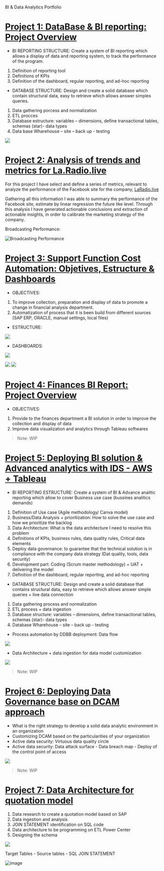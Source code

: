 BI &amp; Data Analytics Portfolio

# [Project 1: DataBase & BI reporting: Project Overview](https://github.com/gastonlucca/Gaston-Portfolio) 
* BI REPORTING STRUCTURE: Create a system of BI reporting which allows a display of data and reporting system, to track the performance of the program.

1. Definition of reporting tool 
2. Definitions of KPIs
3. Definition of the dashboard, regular reporting, and ad-hoc reporting

* DATABASE STRUCTURE: Design and create a solid database which contain structural data, easy to retrieve which allows answer simples queries.

1. Data gathering porcess and normalization
2. ETL procces 
3. Database estructure: variables – dimensions, define transactional tables, schemas (star)- data types
4. Data base Wharehouse – site – back up - testing

![](https://github.com/gastonlucca/Gaston-Portfolio/blob/master/BI%20MECON%20porject%202.PNG)

# [Project 2:  Analysis of trends and metrics for La.Radio.live](https://github.com/gastonlucca/Gaston-Portfolio)
For this project I have select and define a series of metrics, relevant to analyze the performance of the Facebook site for the company, [LaRadio.live](https://laradio.live/)

Gathering all this information I was able to summary the performance of the Facebook site, estimate by linear regression the future like level. Through this analysis I have generated actionable conclusions and extraction of actionable insights, in order to calibrate the marketing strategy of the company. 

Broadcasting Performance:

![Broadcasting Performance](https://github.com/gastonlucca/Gaston-Portfolio/blob/master/La%20Radio.%20Correlation.PNG)

# [Project 3: Support Function Cost Automation: Objetives, Estructure & Dashboards](https://github.com/gastonlucca/Gaston-Portfolio)
* OBJECTIVES: 

1. To improve collection, preparation and display of data to promote a change in financial analysis department.
2. Automatization of process that it is been build from different sources (SAP ERP, ORACLE, manual settings, local files) 

* ESTRUCTURE: 


![](https://github.com/gastonlucca/Gaston-Portfolio/blob/master/SFC%20Data%20Architecture.PNG)

* DASHBOARDS:

![](https://github.com/gastonlucca/Gaston-Portfolio/blob/master/SFC.%20Data%20Model%202-%20DASHBOARDS%201.png)

![](https://github.com/gastonlucca/Gaston-Portfolio/blob/master/SFC.%20Data%20Model%202-%20DASHBOARDS%202.png)
![](https://github.com/gastonlucca/Gaston-Portfolio/blob/master/SFC.%20Data%20Model%202-%20DASHBOARDS%203.png)


# [Project 4: Finances BI Report: Project Overview](https://github.com/gastonlucca/Gaston-Portfolio)
* OBJECTIVES: 

1. Provide to the finances department a BI solution in order to improve the collection and display of data
2. Improve data visualization and analytics through Tableau softwares



> Note: WIP

# [Project 5: Deploying BI solution & Advanced analytics with IDS - AWS + Tableau](https://github.com/gastonlucca/Gaston-Portfolio) 
* BI REPORTING ESTRUCTURE: Create a system of BI & Advance analitic reporting which allow to cover Business use case (bussines analitics demands) 

1. Definition of Use case (Agile methodology/ Canva model) 
2. Business/Data Analysis + prioritization: How to solve the use case and how we prioritize the backlog 
3. Data Architecture: What is the data architecture I need to resolve this problem
4. Definitions of KPIs, business rules, data quality rules, Critical data elements 
5. Deploy data governance: to guarantee that the technical solution is in compliance with the company data strategy (Dat quality, tools, data security) 
6. Development part: Coding (Scrum master methodology) + UAT + delivering the model 
7. Definition of the dashboard, regular reporting, and ad-hoc reporting

* DATABASE STRUCTURE: Design and create a solid database that contains structural data, easy to retrieve which allows answer simple queries + live data connection

1. Data gathering process and normalization
2. ETL process + data ingestion 
3. Database structure: variables – dimensions, define transactional tables, schemas (star)- data types
4. Database Wharehouse – site – back up - testing  

* Process automation  by DDBB deployment: Data flow

![](https://github.com/gastonlucca/Gaston-Portfolio/blob/master/IDS%20Data%20Flow.PNG)

* Data Architecture + data ingestion for data model customization 

![](https://github.com/gastonlucca/Gaston-Portfolio/blob/master/BI%20Architecture.PNG)

> Note: WIP

# [Project 6: Deploying Data Governance base on DCAM approach](https://github.com/gastonlucca/Gaston-Portfolio) 

* What is the right strategy to develop a solid data analytic environment in an organization
* Customizing DCAM based on the particularities of your organization
* Active data security: Virtuous data quality circle
* Active data security: Data attack surface - Data breach map - Deploy of the control point of access 

![](https://github.com/gastonlucca/Gaston-Portfolio/blob/master/dcam_components_graphic_feb_.png)

> Note: WIP

# [Project 7: Data Architecture for quotation model](https://github.com/gastonlucca/Gaston-Portfolio)

1. Data research to create a quotation model based on SAP 
2. Data ingestion and analysis 
3. JOIN STATEMENT identification on SQL code
4. Data architecture to be programming on ETL Power Center  
5. Designing the schema

![](https://github.com/gastonlucca/Gaston-Portfolio/blob/master/Quotation%20model%20on%20SAP%20ERP.PNG)

Target Tables - Source tables - SQL JOIN STATEMENT 

![image](https://user-images.githubusercontent.com/69059703/187313949-4b167243-ee7a-4ed1-ab25-ee2da7340d7c.png)

